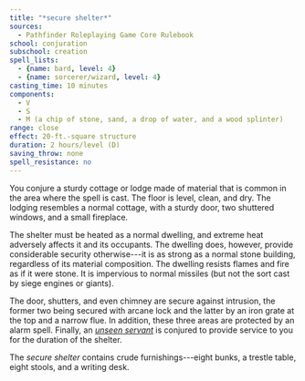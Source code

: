 ```yaml
---
title: "*secure shelter*"
sources:
  - Pathfinder Roleplaying Game Core Rulebook
school: conjuration
subschool: creation
spell_lists:
  - {name: bard, level: 4}
  - {name: sorcerer/wizard, level: 4}
casting_time: 10 minutes
components:
  - V
  - S
  - M (a chip of stone, sand, a drop of water, and a wood splinter)
range: close
effect: 20-ft.-square structure
duration: 2 hours/level (D)
saving_throw: none
spell_resistance: no
---
```


You conjure a sturdy cottage or lodge made of material that is common in the area where the spell is cast. The floor is level, clean, and dry. The lodging resembles a normal cottage, with a sturdy door, two shuttered windows, and a small fireplace.

The shelter must be heated as a normal dwelling, and extreme heat adversely affects it and its occupants. The dwelling does, however, provide considerable security otherwise---it is as strong as a normal stone building, regardless of its material composition. The dwelling resists flames and fire as if it were stone. It is impervious to normal missiles (but not the sort cast by siege engines or giants).

The door, shutters, and even chimney are secure against intrusion, the former two being secured with arcane lock and the latter by an iron grate at the top and a narrow flue. In addition, these three areas are protected by an alarm spell. Finally, an [*unseen servant*](/spells/unseen-servant/) is conjured to provide service to you for the duration of the shelter.

The *secure shelter* contains crude furnishings---eight bunks, a trestle table, eight stools, and a writing desk.

